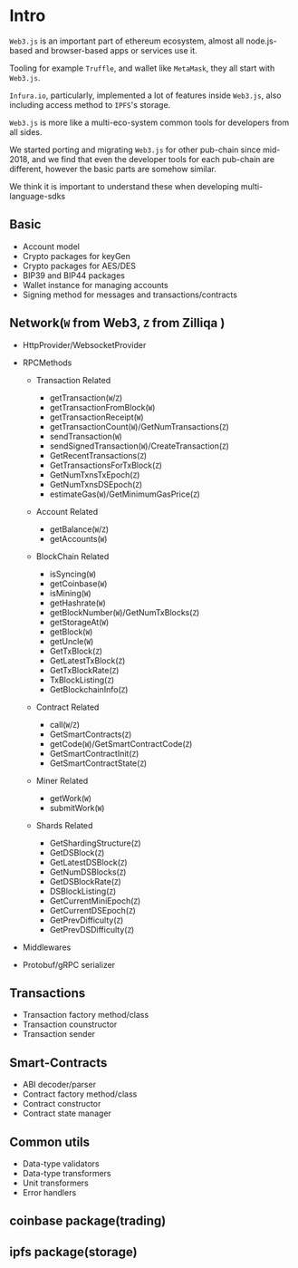 # Intro

`Web3.js` is an important part of ethereum ecosystem, almost all node.js-based and browser-based apps or services use it.

Tooling for example `Truffle`, and wallet like `MetaMask`, they all start with `Web3.js`.

`Infura.io`, particularly, implemented a lot of features inside `Web3.js`, also including access method to `IPFS`'s storage.

`Web3.js` is more like a multi-eco-system common tools for developers from all sides.

We started porting and migrating `Web3.js` for other pub-chain since mid-2018, and we find that even the developer tools for each pub-chain are different, however the basic parts are somehow similar.

We think it is important to understand these when developing multi-language-sdks

## Basic

- Account model
- Crypto packages for keyGen
- Crypto packages for AES/DES
- BIP39 and BIP44 packages
- Wallet instance for managing accounts
- Signing method for messages and transactions/contracts

## Network(`W` from Web3, `Z` from Zilliqa )

- HttpProvider/WebsocketProvider
- RPCMethods

  - Transaction Related

    - getTransaction(`W`/`Z`)
    - getTransactionFromBlock(`W`)
    - getTransactionReceipt(`W`)
    - getTransactionCount(`W`)/GetNumTransactions(`Z`)
    - sendTransaction(`W`)
    - sendSignedTransaction(`W`)/CreateTransaction(`Z`)
    - GetRecentTransactions(`Z`)
    - GetTransactionsForTxBlock(`Z`)
    - GetNumTxnsTxEpoch(`Z`)
    - GetNumTxnsDSEpoch(`Z`)
    - estimateGas(`W`)/GetMinimumGasPrice(`Z`)

  - Account Related

    - getBalance(`W`/`Z`)
    - getAccounts(`W`)

  - BlockChain Related

    - isSyncing(`W`)
    - getCoinbase(`W`)
    - isMining(`W`)
    - getHashrate(`W`)
    - getBlockNumber(`W`)/GetNumTxBlocks(`Z`)
    - getStorageAt(`W`)
    - getBlock(`W`)
    - getUncle(`W`)
    - GetTxBlock(`Z`)
    - GetLatestTxBlock(`Z`)
    - GetTxBlockRate(`Z`)
    - TxBlockListing(`Z`)
    - GetBlockchainInfo(`Z`)

  - Contract Related

    - call(`W`/`Z`)
    - GetSmartContracts(`Z`)
    - getCode(`W`)/GetSmartContractCode(`Z`)
    - GetSmartContractInit(`Z`)
    - GetSmartContractState(`Z`)

  - Miner Related

    - getWork(`W`)
    - submitWork(`W`)

  - Shards Related

    - GetShardingStructure(`Z`)
    - GetDSBlock(`Z`)
    - GetLatestDSBlock(`Z`)
    - GetNumDSBlocks(`Z`)
    - GetDSBlockRate(`Z`)
    - DSBlockListing(`Z`)
    - GetCurrentMiniEpoch(`Z`)
    - GetCurrentDSEpoch(`Z`)
    - GetPrevDifficulty(`Z`)
    - GetPrevDSDifficulty(`Z`)

- Middlewares
- Protobuf/gRPC serializer

## Transactions

- Transaction factory method/class
- Transaction counstructor
- Transaction sender

## Smart-Contracts

- ABI decoder/parser
- Contract factory method/class
- Contract constructor
- Contract state manager

## Common utils

- Data-type validators
- Data-type transformers
- Unit transformers
- Error handlers

## coinbase package(trading)

## ipfs package(storage)
